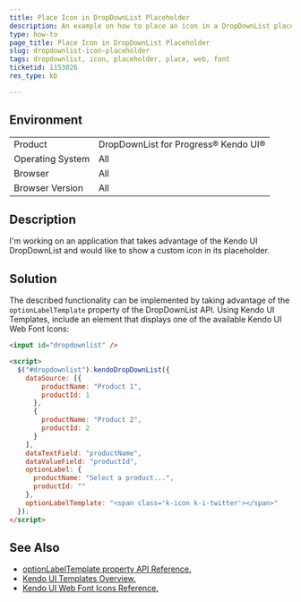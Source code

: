 ```yaml
---
title: Place Icon in DropDownList Placeholder
description: An example on how to place an icon in a DropDownList placeholder
type: how-to
page_title: Place Icon in DropDownList Placeholder
slug: dropdownlist-icon-placeholder
tags: dropdownlist, icon, placeholder, place, web, font
ticketid: 1153026
res_type: kb

---
```


## Environment
<table>
 <tr>
  <td>Product</td>
  <td>DropDownList for Progress® Kendo UI®</td>
 </tr>
 <tr>
  <td>Operating System</td>
  <td>All</td>
 </tr>
 <tr>
  <td>Browser</td>
  <td>All</td>
 </tr>
 <tr>
  <td>Browser Version</td>
  <td>All</td>
 </tr>
</table>

## Description

I'm working on an application that takes advantage of the Kendo UI DropDownList and would like to show a custom icon in its placeholder.

## Solution

The described functionality can be implemented by taking advantage of the `optionLabelTemplate` property of the DropDownList API. Using Kendo UI Templates, include an element that displays one of the available Kendo UI Web Font Icons:

```html
<input id="dropdownlist" />

<script>
  $("#dropdownlist").kendoDropDownList({
    dataSource: [{
        productName: "Product 1",
        productId: 1
      },
      {
        productName: "Product 2",
        productId: 2
      }
    ],
    dataTextField: "productName",
    dataValueField: "productId",
    optionLabel: {
      productName: "Select a product...",
      productId: ""
    },
    optionLabelTemplate: "<span class='k-icon k-i-twitter'></span>"
  });
</script>
```

## See Also

* [optionLabelTemplate property API Reference.](https://docs.telerik.com/kendo-ui/api/javascript/ui/dropdownlist/configuration/optionlabeltemplate)
* [Kendo UI Templates Overview.](https://docs.telerik.com/kendo-ui/framework/templates/overview)
* [Kendo UI Web Font Icons Reference.](https://docs.telerik.com/kendo-ui/styles-and-layout/icons-web)
